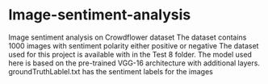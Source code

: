 # Image-sentiment-analysis
Image sentiment analysis on Crowdflower dataset
The dataset contains 1000 images with sentiment polarity either positive or negative
The dataset used for this project is available with in the Test 8 folder.
The model used here is based on the pre-trained VGG-16 architecture with additional layers.
groundTruthLablel.txt has the sentiment labels for the images
